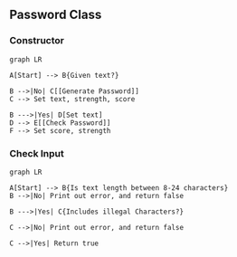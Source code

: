 
## Password Class

### Constructor
```mermaid
graph LR

A[Start] --> B{Given text?}

B -->|No| C[[Generate Password]]
C --> Set text, strength, score

B --->|Yes| D[Set text]
D --> E[[Check Password]]
F --> Set score, strength
```

### Check Input
```mermaid
graph LR

A[Start] --> B{Is text length between 8-24 characters}
B -->|No| Print out error, and return false

B --->|Yes| C{Includes illegal Characters?}

C -->|No| Print out error, and return false

C -->|Yes| Return true
```